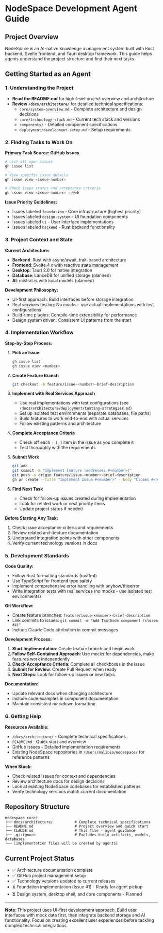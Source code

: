 # NodeSpace Development Agent Guide

## Project Overview

NodeSpace is an AI-native knowledge management system built with Rust backend, Svelte frontend, and Tauri desktop framework. This guide helps agents understand the project structure and find their next tasks.

## Getting Started as an Agent

### 1. Understanding the Project
- **Read the README.md** for high-level project overview and architecture
- **Review `/docs/architecture/`** for detailed technical specifications:
  - `core/system-overview.md` - Complete architecture and design decisions
  - `core/technology-stack.md` - Current tech stack and versions
  - `components/` - Detailed component specifications
  - `deployment/development-setup.md` - Setup requirements

### 2. Finding Tasks to Work On

**Primary Task Source: GitHub Issues**
```bash
# List all open issues
gh issue list

# View specific issue details
gh issue view <issue-number>

# Check issue status and acceptance criteria
gh issue view <issue-number> --web
```

**Issue Priority Guidelines:**
- Issues labeled `foundation` - Core infrastructure (highest priority)
- Issues labeled `design-system` - UI foundation components
- Issues labeled `ui` - User interface implementations
- Issues labeled `backend` - Rust backend functionality

### 3. Project Context and State

**Current Architecture:**
- **Backend**: Rust with async/await, trait-based architecture
- **Frontend**: Svelte 4.x with reactive state management
- **Desktop**: Tauri 2.0 for native integration
- **Database**: LanceDB for unified storage (planned)
- **AI**: mistral.rs with local models (planned)

**Development Philosophy:**
- UI-first approach: Build interfaces before storage integration
- Real services testing: No mocks - use actual implementations with test configurations
- Build-time plugins: Compile-time extensibility for performance
- Design system driven: Consistent UI patterns from the start

### 4. Implementation Workflow

**Step-by-Step Process:**

1. **Pick an Issue**
   ```bash
   gh issue list
   gh issue view <number>
   ```

2. **Create Feature Branch**
   ```bash
   git checkout -b feature/issue-<number>-brief-description
   ```

3. **Implement with Real Services Approach**
   - Use real implementations with test configurations (see `/docs/architecture/deployment/testing-strategies.md`)
   - Set up isolated test environments (separate databases, file paths)
   - Build features to work end-to-end with actual services
   - Follow existing patterns and architecture

4. **Complete Acceptance Criteria**
   - Check off each `- [ ]` item in the issue as you complete it
   - Test thoroughly with the requirements

5. **Submit Work**
   ```bash
   git add .
   git commit -m "Implement feature (addresses #<number>)"
   git push -u origin feature/issue-<number>-brief-description
   gh pr create --title "Implement Issue #<number>" --body "Closes #<number>"
   ```

6. **Find Next Task**
   - Check for follow-up issues created during implementation
   - Look for related work or next priority items
   - Update project status if needed

**Before Starting Any Task:**
1. Check issue acceptance criteria and requirements
2. Review related architecture documentation
3. Understand integration points with other components
4. Verify current technology versions in docs

### 5. Development Standards

**Code Quality:**
- Follow Rust formatting standards (rustfmt)
- Use TypeScript for frontend type safety
- Implement comprehensive error handling with anyhow/thiserror
- Write integration tests with real services (no mocks - use isolated test environments)

**Git Workflow:**
- Create feature branches: `feature/issue-<number>-brief-description`
- Link commits to issues: `git commit -m "Add TextNode component (closes #4)"`
- Include Claude Code attribution in commit messages

**Development Process:**
1. **Start Implementation**: Create feature branch and begin work
2. **Follow Self-Contained Approach**: Use mocks for dependencies, make features work independently
3. **Check Acceptance Criteria**: Complete all checkboxes in the issue
4. **Submit for Review**: Create Pull Request when ready
5. **Next Steps**: Look for follow-up issues or new tasks

**Documentation:**
- Update relevant docs when changing architecture
- Include code examples in component documentation
- Maintain consistent markdown formatting

### 6. Getting Help

**Resources Available:**
- `/docs/architecture/` - Complete technical specifications
- `README.md` - Quick start and overview
- GitHub issues - Detailed implementation requirements
- Existing NodeSpace repositories in `/Users/malibio/nodespace/` for reference patterns

**When Stuck:**
- Check related issues for context and dependencies
- Review architecture docs for design decisions
- Look at existing NodeSpace codebases for established patterns
- Verify technology versions match current documentation

## Repository Structure

```
nodespace-core/
├── docs/architecture/          # Complete technical specifications
├── README.md                   # Project overview and quick start
├── CLAUDE.md                   # This file - agent guidance
├── .gitignore                  # Excludes build artifacts, models, databases
└── [implementation files will be created by agents]
```

## Current Project Status

- ✅ Architecture documentation complete
- ✅ GitHub project management setup
- ✅ Technology versions updated to current releases
- ⏳ Foundation implementation (Issue #1) - Ready for agent pickup
- ⏳ Design system, desktop shell, and core components - Planned

---

**Note**: This project uses UI-first development approach. Build user interfaces with mock data first, then integrate backend storage and AI functionality. Focus on creating excellent user experiences before tackling complex technical integrations.
